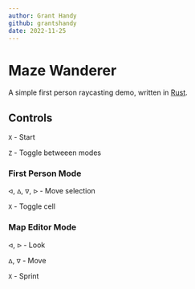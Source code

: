 ```yaml
---
author: Grant Handy
github: grantshandy
date: 2022-11-25
---
```


# Maze Wanderer

A simple first person raycasting demo, written in [Rust](https://rust-lang.org).


## Controls

`X` - Start

`Z` - Toggle betweeen modes

### First Person Mode

`ᐊ`, `ᐃ`, `ᐁ`, `ᐅ` - Move selection

`X` - Toggle cell

### Map Editor Mode

`ᐊ`, `ᐅ` - Look

`ᐃ`, `ᐁ` - Move

`X` - Sprint
